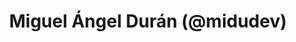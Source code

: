 ---
title: Miguel Ángel Durán (@midudev)
image: images/team/midudev.png
description: Miguel Ángel Durán, conocido como @midudev, es un referente en la comunidad de desarrollo web en habla hispana. Con experiencia en JavaScript, React y desarrollo frontend, comparte sus conocimientos a través de YouTube, Twitch y redes sociales, ayudando a miles de desarrolladores a mejorar sus habilidades.
alt: Imagen de Midudev
---